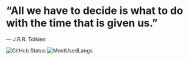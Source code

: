 
#  “All we have to decide is what to do with the time that is given us.” 
― J.R.R. Tolkien 
  

![GitHub Status](https://github-readme-stats.vercel.app/api?username=Mateus-Kent&count_private=true&theme=nightowl&show_icons=true)   ![MostUsedLangs](https://github-readme-stats.vercel.app/api/top-langs/?username=Mateus-Kent&theme=nightowl&layout=compact&langs_count=8)



